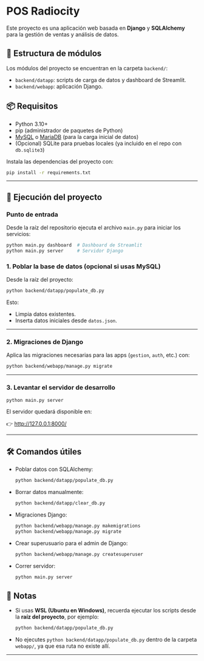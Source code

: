 # POS Radiocity

Este proyecto es una aplicación web basada en **Django** y **SQLAlchemy** para la gestión de ventas y análisis de datos.

## 📂 Estructura de módulos

Los módulos del proyecto se encuentran en la carpeta `backend/`:

- `backend/datapp`: scripts de carga de datos y dashboard de Streamlit.
- `backend/webapp`: aplicación Django.

## 📦 Requisitos

- Python 3.10+
- pip (administrador de paquetes de Python)
- [MySQL](https://dev.mysql.com/downloads/) o [MariaDB](https://mariadb.org/download/) (para la carga inicial de datos)
- (Opcional) SQLite para pruebas locales (ya incluido en el repo con `db.sqlite3`)

Instala las dependencias del proyecto con:

```bash
pip install -r requirements.txt
```

---

## 🚀 Ejecución del proyecto

### Punto de entrada

Desde la raíz del repositorio ejecuta el archivo `main.py` para iniciar los servicios:

```bash
python main.py dashboard  # Dashboard de Streamlit
python main.py server     # Servidor Django
```

### 1. Poblar la base de datos (opcional si usas MySQL)
Desde la raíz del proyecto:

```bash
python backend/datapp/populate_db.py
```

Esto:
- Limpia datos existentes.
- Inserta datos iniciales desde `datos.json`.

---

### 2. Migraciones de Django

Aplica las migraciones necesarias para las apps (`gestion`, `auth`, etc.) con:

```bash
python backend/webapp/manage.py migrate
```

---

### 3. Levantar el servidor de desarrollo

```bash
python main.py server
```

El servidor quedará disponible en:

👉 http://127.0.0.1:8000/

---

## 🛠️ Comandos útiles

- Poblar datos con SQLAlchemy:

  ```bash
  python backend/datapp/populate_db.py
  ```

- Borrar datos manualmente:

  ```bash
  python backend/datapp/clear_db.py
  ```

- Migraciones Django:

  ```bash
  python backend/webapp/manage.py makemigrations
  python backend/webapp/manage.py migrate
  ```

- Crear superusuario para el admin de Django:

  ```bash
  python backend/webapp/manage.py createsuperuser
  ```

- Correr servidor:

  ```bash
  python main.py server
  ```



## 📝 Notas

- Si usas **WSL (Ubuntu en Windows)**, recuerda ejecutar los scripts desde la **raíz del proyecto**, por ejemplo:

  ```bash
  python backend/datapp/populate_db.py
  ```

- No ejecutes `python backend/datapp/populate_db.py` dentro de la carpeta `webapp/`, ya que esa ruta no existe allí.

---